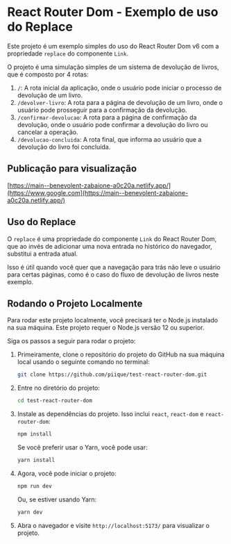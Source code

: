 # React Router Dom - Exemplo de uso do Replace

Este projeto é um exemplo simples do uso do React Router Dom v6 com a propriedade `replace` do componente `Link`.

O projeto é uma simulação simples de um sistema de devolução de livros, que é composto por 4 rotas:

1. `/`: A rota inicial da aplicação, onde o usuário pode iniciar o processo de devolução de um livro.
2. `/devolver-livro`: A rota para a página de devolução de um livro, onde o usuário pode prosseguir para a confirmação da devolução.
3. `/confirmar-devolucao`: A rota para a página de confirmação da devolução, onde o usuário pode confirmar a devolução do livro ou cancelar a operação.
4. `/devolucao-concluida`: A rota final, que informa ao usuário que a devolução do livro foi concluída.

## Publicação para visualização
[https://main--benevolent-zabaione-a0c20a.netlify.app/](https://www.google.com](https://main--benevolent-zabaione-a0c20a.netlify.app/)

## Uso do Replace

O `replace` é uma propriedade do componente `Link` do React Router Dom, que ao invés de adicionar uma nova entrada no histórico do navegador, substitui a entrada atual.

Isso é útil quando você quer que a navegação para trás não leve o usuário para certas páginas, como é o caso do fluxo de devolução de livros neste exemplo.

## Rodando o Projeto Localmente

Para rodar este projeto localmente, você precisará ter o Node.js instalado na sua máquina. Este projeto requer o Node.js versão 12 ou superior.

Siga os passos a seguir para rodar o projeto:

1. Primeiramente, clone o repositório do projeto do GitHub na sua máquina local usando o seguinte comando no terminal:

    ```bash
    git clone https://github.com/piique/test-react-router-dom.git
    ```

2. Entre no diretório do projeto:

    ```bash
    cd test-react-router-dom
    ```

3. Instale as dependências do projeto. Isso inclui `react`, `react-dom` e `react-router-dom`:

    ```bash
    npm install
    ```

    Se você preferir usar o Yarn, você pode usar:

    ```bash
    yarn install
    ```

4. Agora, você pode iniciar o projeto:

    ```bash
    npm run dev
    ```

    Ou, se estiver usando Yarn:

    ```bash
    yarn dev
    ```

5. Abra o navegador e visite `http://localhost:5173/` para visualizar o projeto.
